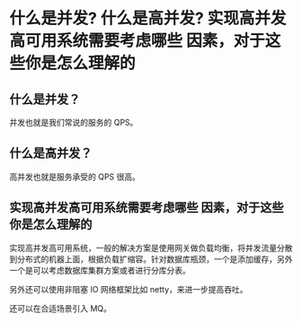 # 什么是并发? 什么是高并发? 实现高并发高可用系统需要考虑哪些 因素，对于这些你是怎么理解的

## 什么是并发？

并发也就是我们常说的服务的 QPS。

## 什么是高并发？

高并发也就是服务承受的 QPS 很高。

## 实现高并发高可用系统需要考虑哪些 因素，对于这些你是怎么理解的

实现高并发高可用系统，一般的解决方案是使用网关做负载均衡，将并发流量分散到分布式的机器上面，根据负载扩缩容。针对数据库瓶颈，一个是添加缓存，另外一个是可以考虑数据库集群方案或者进行分库分表。

另外还可以使用非阻塞 IO 网络框架比如 netty，来进一步提高吞吐。

还可以在合适场景引入 MQ。